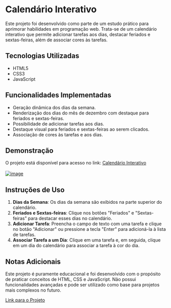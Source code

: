 # Calendário Interativo

Este projeto foi desenvolvido como parte de um estudo prático para aprimorar habilidades em programação web. Trata-se de um calendário interativo que permite adicionar tarefas aos dias, destacar feriados e sextas-feiras, além de associar cores às tarefas.

## Tecnologias Utilizadas

- HTML5
- CSS3
- JavaScript

## Funcionalidades Implementadas

- Geração dinâmica dos dias da semana.
- Renderização dos dias do mês de dezembro com destaque para feriados e sextas-feiras.
- Possibilidade de adicionar tarefas aos dias.
- Destaque visual para feriados e sextas-feiras ao serem clicados.
- Associação de cores às tarefas e aos dias.

## Demonstração

O projeto está disponível para acesso no link: [Calendário Interativo](https://calendar-wine-one.vercel.app/)
<br />
<br />
[![image](https://github.com/henriquegomesteixeira/Calendar/assets/115906489/8b962caf-9fc3-47c6-b193-accd0643d277)](https://calendar-wine-one.vercel.app/)

## Instruções de Uso

1. **Dias da Semana**: Os dias da semana são exibidos na parte superior do calendário.
2. **Feriados e Sextas-feiras**: Clique nos botões "Feriados" e "Sextas-feiras" para destacar esses dias no calendário.
3. **Adicionar Tarefa**: Preencha o campo de texto com uma tarefa e clique no botão "Adicionar" ou pressione a tecla "Enter" para adicioná-la à lista de tarefas.
4. **Associar Tarefa a um Dia**: Clique em uma tarefa e, em seguida, clique em um dia do calendário para associar a tarefa à cor do dia.

## Notas Adicionais

Este projeto é puramente educacional e foi desenvolvido com o propósito de praticar conceitos de HTML, CSS e JavaScript. Não possui funcionalidades avançadas e pode ser utilizado como base para projetos mais complexos no futuro.

[Link para o Projeto](https://calendar-wine-one.vercel.app/)
